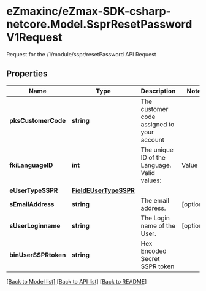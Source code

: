 # eZmaxinc/eZmax-SDK-csharp-netcore.Model.SsprResetPasswordV1Request
Request for the /1/module/sspr/resetPassword API Request
## Properties

Name | Type | Description | Notes
------------ | ------------- | ------------- | -------------
**pksCustomerCode** | **string** | The customer code assigned to your account | 
**fkiLanguageID** | **int** | The unique ID of the Language.  Valid values:  |Value|Description| |-|-| |1|French| |2|English| | 
**eUserTypeSSPR** | [**FieldEUserTypeSSPR**](FieldEUserTypeSSPR.md) |  | 
**sEmailAddress** | **string** | The email address. | [optional] 
**sUserLoginname** | **string** | The Login name of the User. | [optional] 
**binUserSSPRtoken** | **string** | Hex Encoded Secret SSPR token | 

[[Back to Model list]](../README.md#documentation-for-models) [[Back to API list]](../README.md#documentation-for-api-endpoints) [[Back to README]](../README.md)

